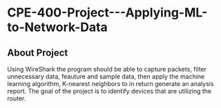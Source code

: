 # CPE-400-Project---Applying-ML-to-Network-Data

## About Project
Using WireShark the program should be able to capture packets, filter unnecessary data, feauture and sample data, then apply the machine learning algorithm, K-nearest neighbors to in return generate an analysis report. The goal of the project is to identify devices that are utilizing the router.
